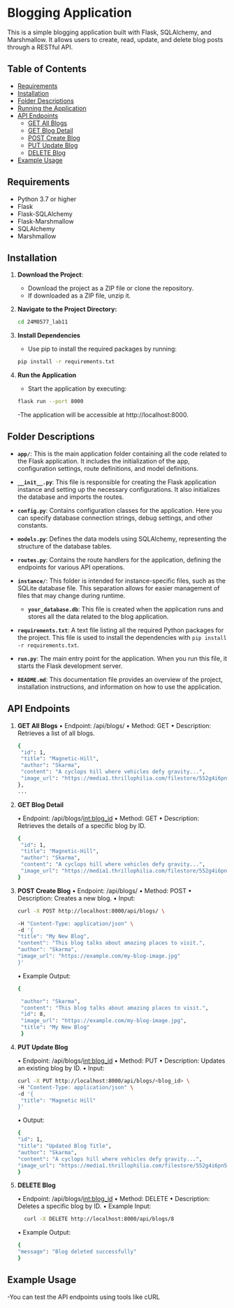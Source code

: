 # Blogging Application

This is a simple blogging application built with Flask, SQLAlchemy, and Marshmallow. It allows users to create, read, update, and delete blog posts through a RESTful API.

## Table of Contents

- [Requirements](#requirements)
- [Installation](#installation)
- [Folder Descriptions](#folder-Descriptions)
- [Running the Application](#running-the-application)
- [API Endpoints](#api-endpoints)
  - [GET All Blogs](#get-all-blogs)
  - [GET Blog Detail](#get-blog-detail)
  - [POST Create Blog](#post-create-blog)
  - [PUT Update Blog](#put-update-blog)
  - [DELETE Blog](#delete-blog)
- [Example Usage](#example-usage)

## Requirements

- Python 3.7 or higher
- Flask
- Flask-SQLAlchemy
- Flask-Marshmallow
- SQLAlchemy
- Marshmallow

## Installation

1. **Download the Project**:

   - Download the project as a ZIP file or clone the repository.
   - If downloaded as a ZIP file, unzip it.

2. **Navigate to the Project Directory:**
   ```bash
   cd 24M0577_lab11
   ```
3. **Install Dependencies**
   - Use pip to install the required packages by running:
   ```bash
   pip install -r requirements.txt
   ```
4. **Run the Application**
   - Start the application by executing:
   ```bash
   flask run --port 8000
   ```
   -The application will be accessible at http://localhost:8000.

## Folder Descriptions

- **`app/`**: This is the main application folder containing all the code related to the Flask application. It includes the initialization of the app, configuration settings, route definitions, and model definitions.

- **`__init__.py`**: This file is responsible for creating the Flask application instance and setting up the necessary configurations. It also initializes the database and imports the routes.

- **`config.py`**: Contains configuration classes for the application. Here you can specify database connection strings, debug settings, and other constants.

- **`models.py`**: Defines the data models using SQLAlchemy, representing the structure of the database tables.

- **`routes.py`**: Contains the route handlers for the application, defining the endpoints for various API operations.

- **`instance/`**: This folder is intended for instance-specific files, such as the SQLite database file. This separation allows for easier management of files that may change during runtime.

  - **`your_database.db`**: This file is created when the application runs and stores all the data related to the blog application.

- **`requirements.txt`**: A text file listing all the required Python packages for the project. This file is used to install the dependencies with `pip install -r requirements.txt`.

- **`run.py`**: The main entry point for the application. When you run this file, it starts the Flask development server.

- **`README.md`**: This documentation file provides an overview of the project, installation instructions, and information on how to use the application.

## API Endpoints

1.  **GET All Blogs**
    • Endpoint: /api/blogs/
    • Method: GET
    • Description: Retrieves a list of all blogs.
    ```bash
    {
     "id": 1,
     "title": "Magnetic-Hill",
     "author": "Skarma",
     "content": "A cyclops hill where vehicles defy gravity...",
     "image_url": "https://media1.thrillophilia.com/filestore/552g4i6pn5c2ggzy6ygnapbk23aw_shutterstock_425389177.jpg"
    },
    ...
    ```
2.  **GET Blog Detail**

    • Endpoint: /api/blogs/<int:blog_id>
    • Method: GET
    • Description: Retrieves the details of a specific blog by ID.

    ```bash
    {
     "id": 1,
     "title": "Magnetic-Hill",
     "author": "Skarma",
     "content": "A cyclops hill where vehicles defy gravity...",
     "image_url": "https://media1.thrillophilia.com/filestore/552g4i6pn5c2ggzy6ygnapbk23aw_shutterstock_425389177.jpg"
    }
    ```

3.  **POST Create Blog**
    • Endpoint: /api/blogs/
    • Method: POST
    • Description: Creates a new blog.
    • Input:

    ```bash
    curl -X POST http://localhost:8000/api/blogs/ \

    -H "Content-Type: application/json" \
    -d '{
    "title": "My New Blog",
    "content": "This blog talks about amazing places to visit.",
    "author": "Skarma",
    "image_url": "https://example.com/my-blog-image.jpg"
    }'

    ```

    • Example Output:

    ```bash
    {

     "author": "Skarma",
     "content": "This blog talks about amazing places to visit.",
     "id": 8,
     "image_url": "https://example.com/my-blog-image.jpg",
     "title": "My New Blog"
     }
    ```

4.  **PUT Update Blog**

    • Endpoint: /api/blogs/<int:blog_id>
    • Method: PUT
    • Description: Updates an existing blog by ID.
    • Input:

    ```bash
    curl -X PUT http://localhost:8000/api/blogs/<blog_id> \
    -H "Content-Type: application/json" \
    -d '{
     "title": "Magnetic Hill"
    }'
    ```

    • Output:

    ```bash
    {
    "id": 1,
    "title": "Updated Blog Title",
    "author": "Skarma",
    "content": "A cyclops hill where vehicles defy gravity...",
    "image_url": "https://media1.thrillophilia.com/filestore/552g4i6pn5c2ggzy6ygnapbk23aw_shutterstock_425389177.jpg"
    }
    ```

5.  **DELETE Blog**

    • Endpoint: /api/blogs/<int:blog_id>
    • Method: DELETE
    • Description: Deletes a specific blog by ID.
    • Example Input:

    ```bash
      curl -X DELETE http://localhost:8000/api/blogs/8
    ```

    • Example Output:

    ```bash
    {
    "message": "Blog deleted successfully"
    }
    ```

## Example Usage

-You can test the API endpoints using tools like cURL
